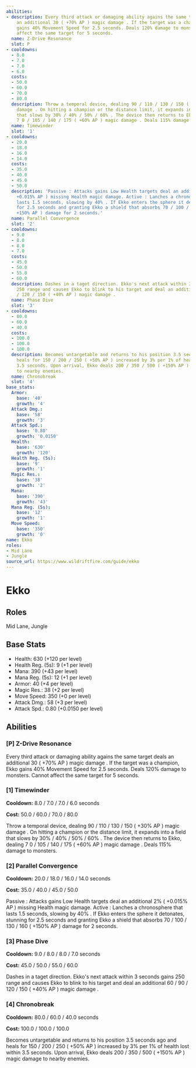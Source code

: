 ```yaml
---
abilities:
- description: Every third attack or damaging ability agains the same target deals
    an additional 30 ( +70% AP ) magic damage . If the target was a champion, Ekko
    gains 40% Movement Speed for 2.5 seconds. Deals 120% damage to monsters. Cannot
    affect the same target for 5 seconds.
  name: Z-Drive Resonance
  slot: P
- cooldowns:
  - 8.0
  - 7.0
  - 7.0
  - 6.0
  costs:
  - 50.0
  - 60.0
  - 70.0
  - 80.0
  description: Throw a temporal device, dealing 90 / 110 / 130 / 150 ( +30% AP ) magic
    damage . On hitting a champion or the distance limit, it expands into a field
    that slows by 30% / 40% / 50% / 60% . The device then returns to Ekko, dealing
    7 0 / 105 / 140 / 175 ( +60% AP ) magic damage . Deals 115% damage to monsters.
  name: Timewinder
  slot: '1'
- cooldowns:
  - 20.0
  - 18.0
  - 16.0
  - 14.0
  costs:
  - 35.0
  - 40.0
  - 45.0
  - 50.0
  description: 'Passive : Attacks gains Low Health targets deal an additional 2% (
    +0.015% AP ) missing Health magic damage. Active : Lanches a chronosphere that
    lasts 1.5 seconds, slowing by 40% . If Ekko enters the sphere it detonates, stunning
    for 2.5 seconds and granting Ekko a shield that absorbs 70 / 100 / 130 / 160 (
    +150% AP ) damage for 2 seconds.'
  name: Parallel Convergence
  slot: '2'
- cooldowns:
  - 9.0
  - 8.0
  - 8.0
  - 7.0
  costs:
  - 45.0
  - 50.0
  - 55.0
  - 60.0
  description: Dashes in a taget direction. Ekko's next attack within 3 seconds gains
    250 range and causes Ekko to blink to his target and deal an additional 60 / 90
    / 120 / 150 ( +40% AP ) magic damage .
  name: Phase Dive
  slot: '3'
- cooldowns:
  - 80.0
  - 60.0
  - 40.0
  costs:
  - 100.0
  - 100.0
  - 100.0
  description: Becomes untargetable and returns to his position 3.5 seconds ago and
    heals for 150 / 200 / 250 ( +50% AP ) increased by 3% per 1% of health lost within
    3.5 seconds. Upon arrival, Ekko deals 200 / 350 / 500 ( +150% AP ) magic damage
    to nearby enemies.
  name: Chronobreak
  slot: '4'
base_stats:
  Armor:
    base: '40'
    growth: '4'
  Attack Dmg.:
    base: '58'
    growth: '3'
  Attack Spd.:
    base: '0.80'
    growth: '0.0150'
  Health:
    base: '630'
    growth: '120'
  Health Reg. (5s):
    base: '9'
    growth: '1'
  Magic Res.:
    base: '38'
    growth: '2'
  Mana:
    base: '390'
    growth: '43'
  Mana Reg. (5s):
    base: '12'
    growth: '1'
  Move Speed:
    base: '350'
    growth: '0'
name: Ekko
roles:
- Mid Lane
- Jungle
source_url: https://www.wildriftfire.com/guide/ekko
---
```


# Ekko

## Roles

Mid Lane, Jungle

## Base Stats

- Health: 630 (+120 per level)
- Health Reg. (5s): 9 (+1 per level)
- Mana: 390 (+43 per level)
- Mana Reg. (5s): 12 (+1 per level)
- Armor: 40 (+4 per level)
- Magic Res.: 38 (+2 per level)
- Move Speed: 350 (+0 per level)
- Attack Dmg.: 58 (+3 per level)
- Attack Spd.: 0.80 (+0.0150 per level)

## Abilities

### [P] Z-Drive Resonance

Every third attack or damaging ability agains the same target deals an additional 30 ( +70% AP ) magic damage . If the target was a champion, Ekko gains 40% Movement Speed for 2.5 seconds. Deals 120% damage to monsters. Cannot affect the same target for 5 seconds.

### [1] Timewinder

**Cooldown:** 8.0 / 7.0 / 7.0 / 6.0 seconds

**Cost:** 50.0 / 60.0 / 70.0 / 80.0

Throw a temporal device, dealing 90 / 110 / 130 / 150 ( +30% AP ) magic damage . On hitting a champion or the distance limit, it expands into a field that slows by 30% / 40% / 50% / 60% . The device then returns to Ekko, dealing 7 0 / 105 / 140 / 175 ( +60% AP ) magic damage . Deals 115% damage to monsters.

### [2] Parallel Convergence

**Cooldown:** 20.0 / 18.0 / 16.0 / 14.0 seconds

**Cost:** 35.0 / 40.0 / 45.0 / 50.0

Passive : Attacks gains Low Health targets deal an additional 2% ( +0.015% AP ) missing Health magic damage. Active : Lanches a chronosphere that lasts 1.5 seconds, slowing by 40% . If Ekko enters the sphere it detonates, stunning for 2.5 seconds and granting Ekko a shield that absorbs 70 / 100 / 130 / 160 ( +150% AP ) damage for 2 seconds.

### [3] Phase Dive

**Cooldown:** 9.0 / 8.0 / 8.0 / 7.0 seconds

**Cost:** 45.0 / 50.0 / 55.0 / 60.0

Dashes in a taget direction. Ekko's next attack within 3 seconds gains 250 range and causes Ekko to blink to his target and deal an additional 60 / 90 / 120 / 150 ( +40% AP ) magic damage .

### [4] Chronobreak

**Cooldown:** 80.0 / 60.0 / 40.0 seconds

**Cost:** 100.0 / 100.0 / 100.0

Becomes untargetable and returns to his position 3.5 seconds ago and heals for 150 / 200 / 250 ( +50% AP ) increased by 3% per 1% of health lost within 3.5 seconds. Upon arrival, Ekko deals 200 / 350 / 500 ( +150% AP ) magic damage to nearby enemies.

